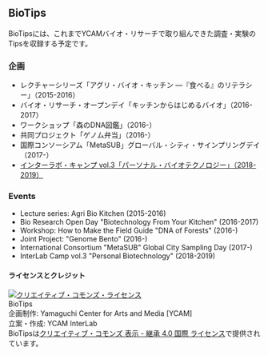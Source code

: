 ## BioTips
BioTipsには、これまでYCAMバイオ・リサーチで取り組んできた調査・実験のTipsを収録する予定です。

### 企画
- レクチャーシリーズ「アグリ・バイオ・キッチン ―『食べる』のリテラシー」（2015-2016）
- バイオ・リサーチ・オープンデイ「キッチンからはじめるバイオ」（2016-2017）
- ワークショップ「森のDNA図鑑」（2016-）
- 共同プロジェクト「ゲノム弁当」（2016-）
- 国際コンソーシアム「MetaSUB」グローバル・シティ・サインプリングデイ（2017-）
- [インターラボ・キャンプ vol.3「パーソナル・バイオテクノロジー」（2018-2019）](https://github.com/YCAMInterlab/BioTIPS/tree/master/2018)

### Events
- Lecture series: Agri Bio Kitchen (2015-2016)
- Bio Research Open Day "Biotechnology From Your Kitchen" (2016-2017)
- Workshop: How to Make the Field Guide "DNA of Forests" (2016-)
- Joint Project: "Genome Bento" (2016-)
- International Consortium "MetaSUB" Global City Sampling Day (2017-)
- InterLab Camp vol.3 "Personal Biotechnology" (2018-2019)


#### ライセンスとクレジット
<a href="http://creativecommons.org/licenses/by-sa/4.0/" rel="license"><img style="border-width: 0;" alt="クリエイティブ・コモンズ・ライセンス" src="http://i.creativecommons.org/l/by-sa/4.0/80x15.png" /></a>
<br />
BioTips  
企画制作: Yamaguchi Center for Arts and Media [YCAM]<br />
立案・作成: YCAM InterLab<br />
BioTipsは<a href="http://creativecommons.org/licenses/by-sa/4.0/" rel="license">クリエイティブ・コモンズ 表示 - 継承 4.0 国際 ライセンス</a>で提供されています。
